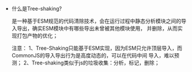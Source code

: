 * 什么是Tree-shaking?
  
  是一种基于ESM规范的代码清除技术，会在运行过程中静态分析模块之间的导入导出，确实ESM模块中有哪些导出未曾被其他模块使用，
  并删除，从而实现打包产物的优化；

  注意：
  1、Tree-Shaking只能基于ESM实现，因为ESM只允许顶层导入，而CommonJS的导入导出行为是高度动态的，可以在代码中间
  导入，难以预测；
  2、Tree-shaking类似于js的垃圾收集：分析，标记，删除；





